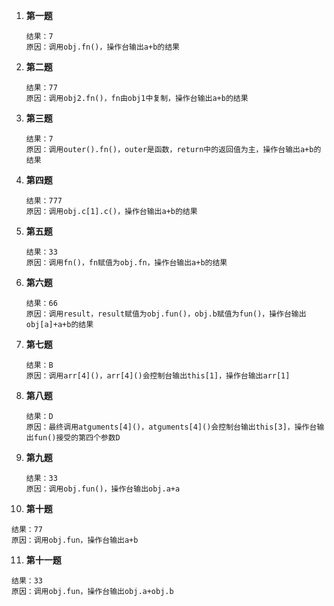 1. **第一题**

   ```
   结果：7
   原因：调用obj.fn()，操作台输出a+b的结果
   ```
2. **第二题**

   ```
   结果：77
   原因：调用obj2.fn()，fn由obj1中复制，操作台输出a+b的结果
   ```
3. **第三题**

   ```
   结果：7
   原因：调用outer().fn()，outer是函数，return中的返回值为主，操作台输出a+b的结果
   ```
4. **第四题**

   ```
   结果：777
   原因：调用obj.c[1].c()，操作台输出a+b的结果
   ```
5. **第五题**

   ```
   结果：33
   原因：调用fn()，fn赋值为obj.fn，操作台输出a+b的结果
   ```
6. **第六题**

   ```
   结果：66
   原因：调用result，result赋值为obj.fun()，obj.b赋值为fun()，操作台输出obj[a]+a+b的结果
   ```
7. **第七题**

   ```
   结果：B
   原因：调用arr[4]()，arr[4]()会控制台输出this[1]，操作台输出arr[1]
   ```
8. **第八题**

   ```
   结果：D
   原因：最终调用atguments[4]()，atguments[4]()会控制台输出this[3]，操作台输出fun()接受的第四个参数D
   ```
9. **第九题**

   ```
   结果：33
   原因：调用obj.fun()，操作台输出obj.a+a
   ```
10. **第十题**

   ```
   结果：77
   原因：调用obj.fun，操作台输出a+b
   ```
11. **第十一题**

   ```
   结果：33
   原因：调用obj.fun，操作台输出obj.a+obj.b
   ```